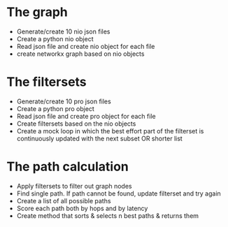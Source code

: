 
# The graph
- Generate/create 10 nio json files
- Create a python nio object
- Read json file and create nio object for each file
- create networkx graph based on nio objects


# The filtersets
- Generate/create 10 pro json files
- Create a python pro object
- Read json file and create pro object for each file
- Create filtersets based on the nio objects
- Create a mock loop in which the best effort part of the filterset is continuously updated with the next subset OR shorter list


# The path calculation
- Apply filtersets to filter out graph nodes
- Find single path. If path cannot be found, update filterset and try again
- Create a list of all possible paths
- Score each path both by hops and by latency
- Create method that sorts & selects n best paths & returns them



